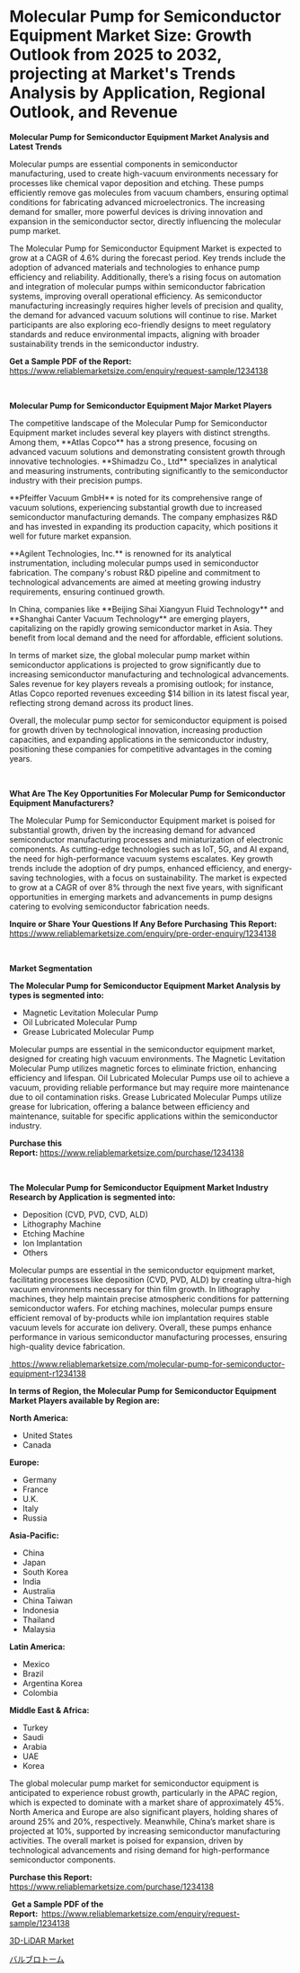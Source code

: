 <p><h1>Molecular Pump for Semiconductor Equipment Market Size: Growth Outlook from 2025 to 2032, projecting at Market's Trends Analysis by Application, Regional Outlook, and Revenue</h1></p><p><strong>Molecular Pump for Semiconductor Equipment Market Analysis and Latest Trends</strong></p>
<p><p>Molecular pumps are essential components in semiconductor manufacturing, used to create high-vacuum environments necessary for processes like chemical vapor deposition and etching. These pumps efficiently remove gas molecules from vacuum chambers, ensuring optimal conditions for fabricating advanced microelectronics. The increasing demand for smaller, more powerful devices is driving innovation and expansion in the semiconductor sector, directly influencing the molecular pump market.</p><p>The Molecular Pump for Semiconductor Equipment Market is expected to grow at a CAGR of 4.6% during the forecast period. Key trends include the adoption of advanced materials and technologies to enhance pump efficiency and reliability. Additionally, there’s a rising focus on automation and integration of molecular pumps within semiconductor fabrication systems, improving overall operational efficiency. As semiconductor manufacturing increasingly requires higher levels of precision and quality, the demand for advanced vacuum solutions will continue to rise. Market participants are also exploring eco-friendly designs to meet regulatory standards and reduce environmental impacts, aligning with broader sustainability trends in the semiconductor industry.</p></p>
<p><strong>Get a Sample PDF of the Report:&nbsp;</strong> <a href="https://www.reliablemarketsize.com/enquiry/request-sample/1234138?utm_campaign=2276&utm_medium=2&utm_source=Github&utm_content=ia&utm_term=13022025&utm_id=molecular-pump-for-semiconductor-equipment">https://www.reliablemarketsize.com/enquiry/request-sample/1234138</a></p>
<p>&nbsp;</p>
<p><strong>Molecular Pump for Semiconductor Equipment Major Market Players</strong></p>
<p><p>The competitive landscape of the Molecular Pump for Semiconductor Equipment market includes several key players with distinct strengths. Among them, **Atlas Copco** has a strong presence, focusing on advanced vacuum solutions and demonstrating consistent growth through innovative technologies. **Shimadzu Co., Ltd** specializes in analytical and measuring instruments, contributing significantly to the semiconductor industry with their precision pumps.</p><p>**Pfeiffer Vacuum GmbH** is noted for its comprehensive range of vacuum solutions, experiencing substantial growth due to increased semiconductor manufacturing demands. The company emphasizes R&D and has invested in expanding its production capacity, which positions it well for future market expansion.</p><p>**Agilent Technologies, Inc.** is renowned for its analytical instrumentation, including molecular pumps used in semiconductor fabrication. The company's robust R&D pipeline and commitment to technological advancements are aimed at meeting growing industry requirements, ensuring continued growth.</p><p>In China, companies like **Beijing Sihai Xiangyun Fluid Technology** and **Shanghai Canter Vacuum Technology** are emerging players, capitalizing on the rapidly growing semiconductor market in Asia. They benefit from local demand and the need for affordable, efficient solutions.</p><p>In terms of market size, the global molecular pump market within semiconductor applications is projected to grow significantly due to increasing semiconductor manufacturing and technological advancements. Sales revenue for key players reveals a promising outlook; for instance, Atlas Copco reported revenues exceeding $14 billion in its latest fiscal year, reflecting strong demand across its product lines.</p><p>Overall, the molecular pump sector for semiconductor equipment is poised for growth driven by technological innovation, increasing production capacities, and expanding applications in the semiconductor industry, positioning these companies for competitive advantages in the coming years.</p></p>
<p>&nbsp;</p>
<p><strong>What Are The Key Opportunities For Molecular Pump for Semiconductor Equipment Manufacturers?</strong></p>
<p><p>The Molecular Pump for Semiconductor Equipment market is poised for substantial growth, driven by the increasing demand for advanced semiconductor manufacturing processes and miniaturization of electronic components. As cutting-edge technologies such as IoT, 5G, and AI expand, the need for high-performance vacuum systems escalates. Key growth trends include the adoption of dry pumps, enhanced efficiency, and energy-saving technologies, with a focus on sustainability. The market is expected to grow at a CAGR of over 8% through the next five years, with significant opportunities in emerging markets and advancements in pump designs catering to evolving semiconductor fabrication needs.</p></p>
<p><strong>Inquire or Share Your Questions If Any Before Purchasing This Report:</strong> <a href="https://www.reliablemarketsize.com/enquiry/pre-order-enquiry/1234138?utm_campaign=2276&utm_medium=2&utm_source=Github&utm_content=ia&utm_term=13022025&utm_id=molecular-pump-for-semiconductor-equipment">https://www.reliablemarketsize.com/enquiry/pre-order-enquiry/1234138</a></p>
<p>&nbsp;</p>
<p><strong>Market Segmentation</strong></p>
<p><strong>The Molecular Pump for Semiconductor Equipment Market Analysis by types is segmented into:</strong></p>
<p><ul><li>Magnetic Levitation Molecular Pump</li><li>Oil Lubricated Molecular Pump</li><li>Grease Lubricated Molecular Pump</li></ul></p>
<p><p>Molecular pumps are essential in the semiconductor equipment market, designed for creating high vacuum environments. The Magnetic Levitation Molecular Pump utilizes magnetic forces to eliminate friction, enhancing efficiency and lifespan. Oil Lubricated Molecular Pumps use oil to achieve a vacuum, providing reliable performance but may require more maintenance due to oil contamination risks. Grease Lubricated Molecular Pumps utilize grease for lubrication, offering a balance between efficiency and maintenance, suitable for specific applications within the semiconductor industry.</p></p>
<p><strong>Purchase this Report:&nbsp;</strong><a href="https://www.reliablemarketsize.com/purchase/1234138?utm_campaign=2276&utm_medium=2&utm_source=Github&utm_content=ia&utm_term=13022025&utm_id=molecular-pump-for-semiconductor-equipment">https://www.reliablemarketsize.com/purchase/1234138</a></p>
<p>&nbsp;</p>
<p><strong>The Molecular Pump for Semiconductor Equipment Market Industry Research by Application is segmented into:</strong></p>
<p><ul><li>Deposition (CVD, PVD, CVD, ALD)</li><li>Lithography Machine</li><li>Etching Machine</li><li>Ion Implantation</li><li>Others</li></ul></p>
<p><p>Molecular pumps are essential in the semiconductor equipment market, facilitating processes like deposition (CVD, PVD, ALD) by creating ultra-high vacuum environments necessary for thin film growth. In lithography machines, they help maintain precise atmospheric conditions for patterning semiconductor wafers. For etching machines, molecular pumps ensure efficient removal of by-products while ion implantation requires stable vacuum levels for accurate ion delivery. Overall, these pumps enhance performance in various semiconductor manufacturing processes, ensuring high-quality device fabrication.</p></p>
<p><a href="https://www.reliablemarketsize.com/molecular-pump-for-semiconductor-equipment-r1234138?utm_campaign=2276&utm_medium=2&utm_source=Github&utm_content=ia&utm_term=13022025&utm_id=molecular-pump-for-semiconductor-equipment">&nbsp;https://www.reliablemarketsize.com/molecular-pump-for-semiconductor-equipment-r1234138</a></p>
<p><strong>In terms of Region, the Molecular Pump for Semiconductor Equipment Market Players available by Region are:</strong></p>
<p>
    <p> <strong> North America: </strong>
        <ul>
            <li>United States</li>
            <li>Canada</li>
        </ul>
        </p> 
    <p> <strong> Europe: </strong>
        <ul>
            <li>Germany</li>
            <li>France</li>
            <li>U.K.</li>
            <li>Italy</li>
            <li>Russia</li>
        </ul>
        </p> 
    <p> <strong> Asia-Pacific: </strong>
        <ul>
            <li>China</li>
            <li>Japan</li>
            <li>South Korea</li>
            <li>India</li>
            <li>Australia</li>
            <li>China Taiwan</li>
            <li>Indonesia</li>
            <li>Thailand</li>
            <li>Malaysia</li>
        </ul>
        </p> 
    <p> <strong> Latin America: </strong>
        <ul>
            <li>Mexico</li>
            <li>Brazil</li>
            <li>Argentina Korea</li>
            <li>Colombia</li>
        </ul>
        </p> 
    <p> <strong> Middle East & Africa: </strong>
        <ul>
            <li>Turkey</li>
            <li>Saudi</li>
            <li>Arabia</li>
            <li>UAE</li>
            <li>Korea</li>
        </ul>
    </p>
    </p>
<p><p>The global molecular pump market for semiconductor equipment is anticipated to experience robust growth, particularly in the APAC region, which is expected to dominate with a market share of approximately 45%. North America and Europe are also significant players, holding shares of around 25% and 20%, respectively. Meanwhile, China’s market share is projected at 10%, supported by increasing semiconductor manufacturing activities. The overall market is poised for expansion, driven by technological advancements and rising demand for high-performance semiconductor components.</p></p>
<p><strong>Purchase this Report: </strong><a href="https://www.reliablemarketsize.com/purchase/1234138?utm_campaign=2276&utm_medium=2&utm_source=Github&utm_content=ia&utm_term=13022025&utm_id=molecular-pump-for-semiconductor-equipment">https://www.reliablemarketsize.com/purchase/1234138</a></p>
<p>&nbsp;<strong>Get a Sample PDF of the Report:&nbsp;&nbsp;</strong><a href="https://www.reliablemarketsize.com/enquiry/request-sample/1234138?utm_campaign=2276&utm_medium=2&utm_source=Github&utm_content=ia&utm_term=13022025&utm_id=molecular-pump-for-semiconductor-equipment">https://www.reliablemarketsize.com/enquiry/request-sample/1234138</a></p>
<p><strong></strong></p>
<p><p><a href="https://github.com/dmitriyvo6rog/Market-Research-Report-List-1/blob/main/3d-lidar-market.md?utm_campaign=2276&utm_medium=2&utm_source=Github&utm_content=ia&utm_term=13022025&utm_id=molecular-pump-for-semiconductor-equipment">3D-LiDAR Market</a></p><p><a href="https://github.com/mohamedbakry57/Market-Research-Report-List-6/blob/main/434330436391.md?utm_campaign=2276&utm_medium=2&utm_source=Github&utm_content=ia&utm_term=13022025&utm_id=molecular-pump-for-semiconductor-equipment">バルブロトーム</a></p></p>